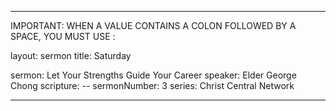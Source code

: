 ---

IMPORTANT: WHEN A VALUE CONTAINS A COLON FOLLOWED BY A SPACE, YOU MUST USE &#58;

layout: sermon
title: Saturday

sermon: Let Your Strengths Guide Your Career
speaker: Elder George Chong
scripture: --
sermonNumber: 3
series: Christ Central Network

---